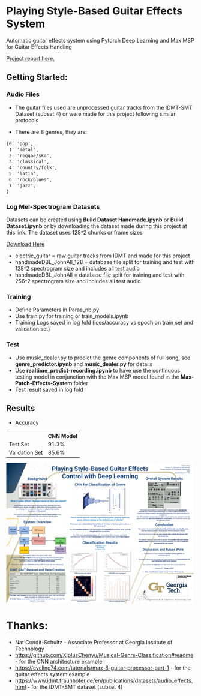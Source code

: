 # Playing Style-Based Guitar Effects System
 Automatic guitar effects system using Pytorch Deep Learning and Max MSP for Guitar Effects Handling

<a href="https://github.com/Seanmlevine/Playing-Style-Guitar-Effects-System/blob/main/docs/Master_s_Final_Paper.pdf">Project report here.</a>


## Getting Started:
### Audio Files
- The guitar files used are unprocessed guitar tracks from the IDMT-SMT Dataset (subset 4) or were made for this project following similar protocols

- There are 8 genres, they are:
```
{0: 'pop',
 1: 'metal',
 2: 'reggae/ska',
 3: 'classical',
 4: 'country/folk',
 5: 'latin',
 6: 'rock/blues',
 7: 'jazz',
}
```
### Log Mel-Spectrogram Datasets
Datasets can be created using **Build Dataset Handmade.ipynb** or **Build Dataset.ipynb** or by downloading the dataset made during this project at this link. The dataset uses 128^2 chunks or frame sizes

<a href='https://www.dropbox.com/scl/fo/ql4p7q2l363wbq8e73nwv/h?dl=0&rlkey=57ae789wx57gzrs6us85t725g'>Download Here</a>

- electric_guitar = raw guitar tracks from IDMT and made for this project
- handmadeDBL_JohnAll_128 = database file split for training and test with 128^2 spectrogram size and includes all test audio
- handmadeDBL_JohnAll = database file split for training and test with 256^2 spectrogram size and includes all test audio

### Training
- Define Parameters in Paras_nb.py
- Use train.py for training or train_models.ipynb
- Training Logs saved in log fold (loss/accuracy vs epoch on train set and validation set)

### Test
- Use music_dealer.py to predict the genre components of full song, see **genre_predictor.ipynb** and **music_dealer.py** for details
- Use **realtime_predict-recording.ipynb** to have use the continuous testing model in conjunction with the Max MSP model found in the **Max-Patch-Effects-System** folder
- Test result saved in log fold



## Results

- Accuracy
<table>
  <tr>
    <th></th>
    <th>CNN Model</th>
  </tr>
  <tr>
    <td>Test Set</td>
    <td>91.3%</td>
  </tr>
  <tr>
    <td>Validation Set</td>
    <td>85.6%</td>
  </tr>
</table>


<img src='https://github.com/Seanmlevine/Playing-Style-Guitar-Effects-System/blob/main/docs/Levine_7100_Poster-compressed.pdf' width=500>





# Thanks:
- Nat Condit-Schultz - Associate Professor at Georgia Institute of Technology
- https://github.com/XiplusChenyu/Musical-Genre-Classification#readme - for the CNN architecture example
- https://cycling74.com/tutorials/max-8-guitar-processor-part-1 - for the guitar effects system example
- https://www.idmt.fraunhofer.de/en/publications/datasets/audio_effects.html - for the IDMT-SMT dataset (subset 4)